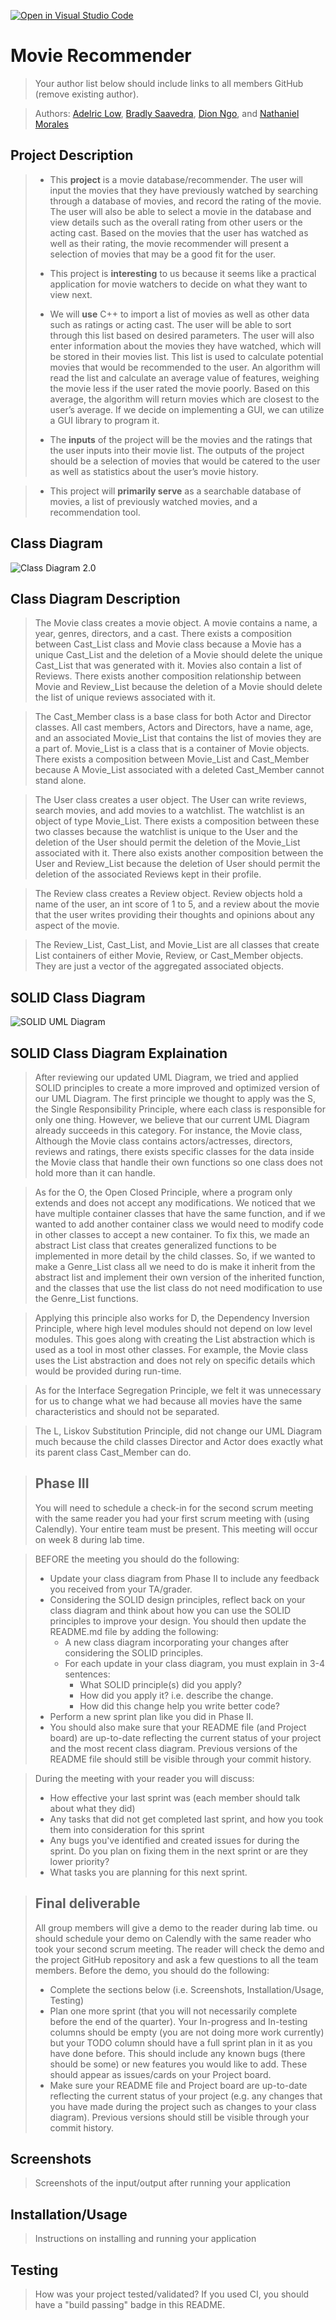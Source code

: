 [![Open in Visual Studio Code](https://classroom.github.com/assets/open-in-vscode-c66648af7eb3fe8bc4f294546bfd86ef473780cde1dea487d3c4ff354943c9ae.svg)](https://classroom.github.com/online_ide?assignment_repo_id=9904252&assignment_repo_type=AssignmentRepo)

# Movie Recommender
 > Your author list below should include links to all members GitHub (remove existing author).
 
 > Authors: [Adelric Low](https://github.com/AMinus24), [Bradly Saavedra](https://github.com/bradsaav), [Dion Ngo](https://github.com/dngo2401), and [Nathaniel Morales](https://github.com/nathanielmor)

## Project Description
> * This **project** is a movie database/recommender. The user will input the movies that they have previously watched by searching through a database of movies, and record the rating of the movie. The user will also be able to select a movie in the database and view details such as the overall rating from other users or the acting cast. Based on the movies that the user has watched as well as their rating, the movie recommender will present a selection of movies that may be a good fit for the user.
>
> * This project is **interesting** to us because it seems like a practical application for movie watchers to decide on what they want to view next. 
>
> * We will **use** C++ to import a list of movies as well as other data such as ratings or acting cast. The user will be able to sort through this list based on desired parameters. The user will also enter information about the movies they have watched, which will be stored in their movies list. This list is used to calculate potential movies that would be recommended to the user. An algorithm will read the list and calculate an average value of features, weighing the movie less if the user rated the movie poorly. Based on this average, the algorithm will return movies which are closest to the user’s average.  If we decide on implementing a GUI, we can utilize a GUI library to program it.
>
> * The **inputs** of the project will be the movies and the ratings that the user inputs into their movie list. The outputs of the project should be a selection of movies that would be catered to the user as well as statistics about the user’s movie history.

> * This project will **primarily serve** as a searchable database of movies, a list of previously watched movies, and a recommendation tool.
 
## Class Diagram

![Class Diagram 2.0](https://github.com/cs100/final-project-team-of-people/blob/master/UML%20Diagram%202.0.png)

## Class Diagram Description
> The Movie class creates a movie object. A movie contains a name, a year, genres, directors, and a cast. There exists a composition between Cast_List class and Movie class because a Movie has a unique Cast_List and the deletion of a Movie should delete the unique Cast_List that was generated with it. Movies also contain a list of Reviews. There exists another composition relationship between Movie and Review_List because the deletion of a Movie should delete the list of unique reviews associated with it.

 > The Cast_Member class is a base class for both Actor and Director classes. All cast members, Actors and Directors, have a name, age, and an associated Movie_List that contains the list of movies they are a part of. Movie_List is a class that is a container of Movie objects. There exists a composition between Movie_List and Cast_Member because A Movie_List associated with a deleted Cast_Member cannot stand alone.

> The User class creates a user object. The User can write reviews, search movies, and add movies to a watchlist. The watchlist is an object of type Movie_List. There exists a composition between these two classes because the watchlist is unique to the User and the deletion of the User should permit the deletion of the Movie_List associated with it. There also exists another composition between the User and Review_List because the deletion of User should permit the deletion of the associated Reviews kept in their profile.

> The Review class creates a Review object. Review objects hold a name of the user, an int score of 1 to 5, and a review about the movie that the user writes providing their thoughts and opinions about any aspect of the movie. 

> The Review_List, Cast_List, and Movie_List are all classes that create List containers of either Movie, Review, or Cast_Member objects. They are just a vector of the aggregated associated objects.

## SOLID Class Diagram

![SOLID UML Diagram](https://github.com/cs100/final-project-team-of-people/blob/master/SOLID%20UML%20Diagram.png)

## SOLID Class Diagram Explaination
> After reviewing our updated UML Diagram, we tried and applied SOLID principles to create a more improved and optimized version of our UML Diagram. The first principle we thought to apply was the S, the Single Responsibility Principle, where each class is responsible for only one thing. However, we believe that our current UML Diagram already succeeds in this category. For instance, the Movie class, Although the Movie class contains actors/actresses, directors, reviews and ratings, there exists specific classes for the data inside the Movie class that handle their own functions so one class does not hold more than it can handle. 

> As for the O, the Open Closed Principle, where a program only extends and does not accept any modifications. We noticed that we have multiple container classes that have the same function, and if we wanted to add another container class we would need to modify code in other classes to accept a new container. To fix this, we made an abstract List class that creates generalized functions to be implemented in more detail by the child classes. So, if we wanted to make a Genre_List class all we need to do is make it inherit from the abstract list and implement their own version of the inherited function, and the classes that use the list class do not need modification to use the Genre_List functions. 

> Applying this principle also works for D, the Dependency Inversion Principle, where high level modules should not depend on low level modules. This goes along with creating the List abstraction which is used as a tool in most other classes. For example, the Movie class uses the List abstraction and does not rely on specific details which would be provided during run-time. 

> As for the Interface Segregation Principle, we felt it was unnecessary for us to change what we had because all movies have the same characteristics and should not be separated. 

> The L, Liskov Substitution Principle, did not change our UML Diagram much because the child classes Director and Actor does exactly what its parent class Cast_Member can do.
 
 > ## Phase III
 > You will need to schedule a check-in for the second scrum meeting with the same reader you had your first scrum meeting with (using Calendly). Your entire team must be present. This meeting will occur on week 8 during lab time.
 
 > BEFORE the meeting you should do the following:
 > * Update your class diagram from Phase II to include any feedback you received from your TA/grader.
 > * Considering the SOLID design principles, reflect back on your class diagram and think about how you can use the SOLID principles to improve your design. You should then update the README.md file by adding the following:
 >   * A new class diagram incorporating your changes after considering the SOLID principles.
 >   * For each update in your class diagram, you must explain in 3-4 sentences:
 >     * What SOLID principle(s) did you apply?
 >     * How did you apply it? i.e. describe the change.
 >     * How did this change help you write better code?
 > * Perform a new sprint plan like you did in Phase II.
 > * You should also make sure that your README file (and Project board) are up-to-date reflecting the current status of your project and the most recent class diagram. Previous versions of the README file should still be visible through your commit history.
 
> During the meeting with your reader you will discuss: 
 > * How effective your last sprint was (each member should talk about what they did)
 > * Any tasks that did not get completed last sprint, and how you took them into consideration for this sprint
 > * Any bugs you've identified and created issues for during the sprint. Do you plan on fixing them in the next sprint or are they lower priority?
 > * What tasks you are planning for this next sprint.

 
 > ## Final deliverable
 > All group members will give a demo to the reader during lab time. ou should schedule your demo on Calendly with the same reader who took your second scrum meeting. The reader will check the demo and the project GitHub repository and ask a few questions to all the team members. 
 > Before the demo, you should do the following:
 > * Complete the sections below (i.e. Screenshots, Installation/Usage, Testing)
 > * Plan one more sprint (that you will not necessarily complete before the end of the quarter). Your In-progress and In-testing columns should be empty (you are not doing more work currently) but your TODO column should have a full sprint plan in it as you have done before. This should include any known bugs (there should be some) or new features you would like to add. These should appear as issues/cards on your Project board.
 > * Make sure your README file and Project board are up-to-date reflecting the current status of your project (e.g. any changes that you have made during the project such as changes to your class diagram). Previous versions should still be visible through your commit history. 
 
 ## Screenshots
 > Screenshots of the input/output after running your application
 ## Installation/Usage
 > Instructions on installing and running your application
 ## Testing
 > How was your project tested/validated? If you used CI, you should have a "build passing" badge in this README.
 
